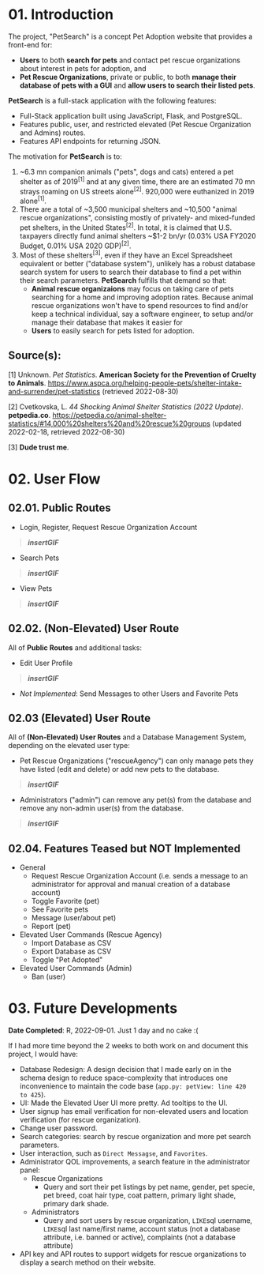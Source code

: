 # 01. Introduction
The project, "PetSearch" is a concept Pet Adoption website that provides a front-end for:
- **Users** to both **search for pets** and contact pet rescue organizations about interest in pets for adoption, and
- **Pet Rescue Organizations**, private or public, to both **manage their database of pets with a GUI** and **allow users to search their listed pets**.

**PetSearch** is a full-stack application with the following features:
- Full-Stack application built using JavaScript, Flask, and PostgreSQL.
- Features public, user, and restricted elevated (Pet Rescue Organization and Admins) routes.
- Features API endpoints for returning JSON.

The motivation for **PetSearch** is to:
1) ~6.3 mn companion animals ("pets", dogs and cats) entered a pet shelter as of 2019<sup>[1]</sup> and at any given time, there are an estimated 70 mn strays roaming on US streets alone<sup>[2]</sup>. 920,000 were euthanized in 2019 alone<sup>[1]</sup>.
2) There are a total of ~3,500 municipal shelters and ~10,500 "animal rescue organizations", consisting mostly of privately- and mixed-funded pet shelters, in the United States<sup>[2]</sup>. In total, it is claimed that U.S. taxpayers directly fund animal shelters ~$1-2 bn/yr (0.03% USA FY2020 Budget, 0.01% USA 2020 GDP)<sup>[2]</sup>.
3) Most of these shelters<sup>[3]</sup>, even if they have an Excel Spreadsheet equivalent or better ("database system"), unlikely has a robust database search system for users to search their database to find a pet within their search parameters. **PetSearch** fulfills that demand so that:
    - **Animal rescue organizaions** may focus on taking care of pets searching for a home and improving adoption rates. Because animal rescue organizations won't have to spend resources to find and/or keep a technical individual, say a software engineer, to setup and/or manage their database that makes it easier for
    - **Users** to easily search for pets listed for adoption.

## Source(s):
[1] Unknown. *Pet Statistics*. **American Society for the Prevention of Cruelty to Animals**. https://www.aspca.org/helping-people-pets/shelter-intake-and-surrender/pet-statistics (retrieved 2022-08-30)

[2] Cvetkovska, L. *44 Shocking Animal Shelter Statistics (2022 Update)*. **petpedia.co**. https://petpedia.co/animal-shelter-statistics/#14,000%20shelters%20and%20rescue%20groups (updated 2022-02-18, retrieved 2022-08-30)

[3] **Dude trust me**.

# 02. User Flow
## 02.01. Public Routes
- Login, Register, Request Rescue Organization Account
> ***insertGIF***
- Search Pets
> ***insertGIF***
- View Pets
> ***insertGIF***

## 02.02. (Non-Elevated) User Route
All of **Public Routes** and additional tasks:
- Edit User Profile
> ***insertGIF***
- *Not Implemented*: Send Messages to other Users and Favorite Pets

## 02.03 (Elevated) User Route
All of **(Non-Elevated) User Routes** and a Database Management System, depending on the elevated user type:
- Pet Rescue Organizations ("rescueAgency") can only manage pets they have listed (edit and delete) or add new pets to the database.
> ***insertGIF***
- Administrators ("admin") can remove any pet(s) from the database and remove any non-admin user(s) from the database.
> ***insertGIF***

## 02.04. Features Teased but **NOT** Implemented
- General
    - Request Rescue Organization Account (i.e. sends a message to an administrator for approval and manual creation of a database account)
	- Toggle Favorite (pet)
	- See Favorite pets
	- Message (user/about pet)
	- Report (pet)
- Elevated User Commands (Rescue Agency)
	- Import Database as CSV
	- Export Database as CSV
	- Toggle "Pet Adopted"
- Elevated User Commands (Admin)
	- Ban (user)

# 03. Future Developments
**Date Completed**: R, 2022-09-01. Just 1 day and no cake :(

If I had more time beyond the 2 weeks to both work on and document this project, I would have:
- Database Redesign: A design decision that I made early on in the schema design to reduce space-complexity that introduces one inconvenience to maintain the code base (`app.py: petView: line 420 to 425`).
- UI: Made the Elevated User UI more pretty. Ad tooltips to the UI.
- User signup has email verification for non-elevated users and location verification (for rescue organization).
- Change user password.
- Search categories: search by rescue organization and more pet search parameters.
- User interaction, such as `Direct Messagse`, and `Favorites`.
- Administrator QOL improvements, a search feature in the administrator panel:
    - Rescue Organizations
	    - Query and sort their pet listings by pet name, gender, pet specie, pet breed, coat hair type, coat pattern, primary light shade, primary dark shade.
    - Administrators
	    - Query and sort users by rescue organization, `LIKE`sql username, `LIKE`sql last name/first name, account status (not a database attribute, i.e. banned or active), complaints (not a database attribute)
- API key and API routes to support widgets for rescue organizations to display a search method on their website.
